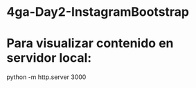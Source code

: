 # 4ga-Day2-InstagramBootstrap

# Para visualizar contenido en servidor local:
python -m http.server 3000
